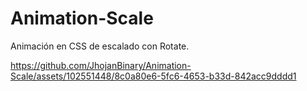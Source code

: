 # Animation-Scale
Animación en CSS de escalado con Rotate.




https://github.com/JhojanBinary/Animation-Scale/assets/102551448/8c0a80e6-5fc6-4653-b33d-842acc9dddd1

